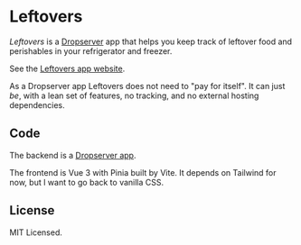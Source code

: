 # Leftovers

*Leftovers* is a [Dropserver](https://dropserver.org) app that helps you keep track of leftover food and perishables in your refrigerator and freezer.

See the [Leftovers app website](https://leftovers.olivierforget.net/).

As a Dropserver app Leftovers does not need to "pay for itself". It can just *be*, with a lean set of features, no tracking, and no external hosting dependencies.

## Code

The backend is a [Dropserver app](https://dropserver.org/docs/building-dropserver-app).

The frontend is Vue 3 with Pinia built by Vite. It depends on Tailwind for now, but I want to go back to vanilla CSS.

## License

MIT Licensed.
